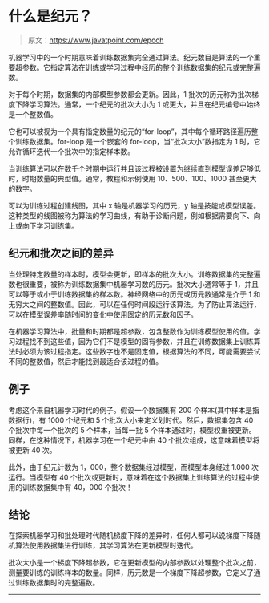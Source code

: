 # 什么是纪元？

> 原文：<https://www.javatpoint.com/epoch>

机器学习中的一个时期意味着训练数据集完全通过算法。纪元数目是算法的一个重要超参数。它指定算法在训练或学习过程中经历的整个训练数据集的纪元或完整遍数。

对于每个时期，数据集的内部模型参数都会更新。因此，1 批次的历元称为批次梯度下降学习算法。通常，一个纪元的批次大小为 1 或更大，并且在纪元编号中始终是一个整数值。

它也可以被视为一个具有指定数量的纪元的“for-loop”，其中每个循环路径遍历整个训练数据集。for-loop 是一个嵌套的 for-loop，当“批次大小”数指定为 1 时，它允许循环迭代一个批次中的指定样本数。

当训练算法可以在数千个时期中运行并且该过程被设置为继续直到模型误差足够低时，时期数量的典型值。通常，教程和示例使用 10、500、100、1000 甚至更大的数字。

可以为训练过程创建线图，其中 x 轴是机器学习的历元，y 轴是技能或模型误差。这种类型的线图被称为算法的学习曲线，有助于诊断问题，例如根据需要向下、向上或向下学习训练集。

## 纪元和批次之间的差异

当处理特定数量的样本时，模型会更新，即样本的批次大小。训练数据集的完整遍数也很重要，被称为训练数据集中机器学习数的历元。批次大小通常等于 1，并且可以等于或小于训练数据集的样本数。神经网络中的历元或历元数通常是介于 1 和无穷大之间的整数值。因此，可以在任何时间段运行该算法。为了防止算法运行，可以在模型误差率随时间的变化中使用固定的历元数和因子。

在机器学习算法中，批量和时期都是超参数，包含整数作为训练模型使用的值。学习过程找不到这些值，因为它们不是模型的固有参数，并且在训练数据集上训练算法时必须为该过程指定。这些数字也不是固定值，根据算法的不同，可能需要尝试不同的整数值，然后才能找到最适合该过程的值。

## 例子

考虑这个来自机器学习时代的例子。假设一个数据集有 200 个样本(其中样本是指数据行)，有 1000 个纪元和 5 个批次大小来定义划时代。然后，数据集包含 40 个批次中每一个批次的 5 个样本，当每一批 5 个样本通过时，模型权重被更新。同样，在这种情况下，机器学习在一个纪元中由 40 个批次组成，这意味着模型将被更新 40 次。

此外，由于纪元计数为 1，000，整个数据集经过模型，而模型本身经过 1.000 次运行。当模型有 40 个批次或更新时，意味着在这个数据集上训练算法的过程中使用的训练数据集中有 40，000 个批次！

## 结论

在探索机器学习和批处理时代随机梯度下降的差异时，任何人都可以说梯度下降随机算法使用数据集进行训练，其学习算法在更新模型时迭代。

批次大小是一个梯度下降超参数，它在更新模型的内部参数以处理整个批次之前，测量要训练的训练样本的数量。同样，历元数是一个梯度下降超参数，它定义了通过训练数据集时的完整遍数。

* * *